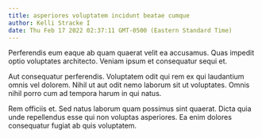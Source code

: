 ```yaml
---
title: asperiores voluptatem incidunt beatae cumque
author: Kelli Stracke I
date: Thu Feb 17 2022 02:37:11 GMT-0500 (Eastern Standard Time)
---
```

Perferendis eum eaque ab quam quaerat velit ea accusamus. Quas impedit optio voluptates architecto. Veniam ipsum et consequatur sequi et.

 Aut consequatur perferendis. Voluptatem odit qui rem ex qui laudantium omnis vel dolorem. Nihil ut aut odit nemo laborum sit ut voluptates. Omnis nihil porro cum ad tempora harum in qui natus.

 Rem officiis et. Sed natus laborum quam possimus sint quaerat. Dicta quia unde repellendus esse qui non voluptas asperiores. Ea enim dolores consequatur fugiat ab quis voluptatem.